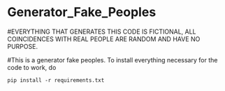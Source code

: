 # Generator_Fake_Peoples
#EVERYTHING THAT GENERATES THIS CODE IS FICTIONAL, ALL COINCIDENCES WITH REAL PEOPLE ARE RANDOM AND HAVE NO PURPOSE.

#This is a generator fake peoples. 
To install everything necessary for the code to work, do
```
pip install -r requirements.txt
```
